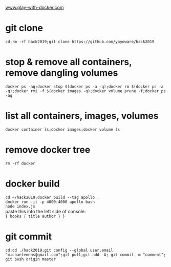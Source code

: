 www.play-with-docker.com<br>

# git clone
`cd;rm -rf hack2019;git clone https://github.com/yoyoware/hack2019`

# stop & remove all containers, remove dangling volumes
`docker ps -aq;docker stop $(docker ps -a -q);docker rm $(docker ps -a -q);docker rmi -f $(docker images -q);docker volume prune -f;docker ps -aq`

# list all containers, images, volumes
`docker container ls;docker images;docker volume ls`

# remove docker tree
`rm -rf docker`

# docker build
`cd ~/hack2019;docker build --tag apollo .`<br>
`docker run -it -p 4000:4000 apollo bash`<br>
`node index.js`<br>
paste this into the left side of console: <br>
`{ books { title author } }`<br>

# git commit
`cd;cd ./hack2019;git config --global user.email "michaelemens@gmail.com";git pull;git add -A; git commit -m "comment"; git push origin master`





